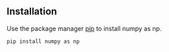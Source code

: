 ## Installation
Use the package manager [pip](https://pip.pypa.io/en/stable/) to install numpy as np.
```bash
pip install numpy as np
```
